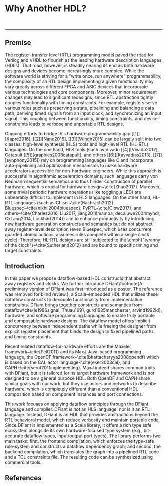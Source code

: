 # Why Another HDL?

&nbsp;

---

## Premise

The register-transfer level (RTL) programming model paved the road for Verilog and VHDL to flourish as the leading hardware description languages (HDLs). That road, however, is steadily nearing its end as both hardware designs and devices become increasingly more complex. While the software world is striving for a "write once, run anywhere" programmability, the complexity of an RTL design implementing a given functionality may vary greatly across different FPGA and ASIC devices that incorporate various technologies and core components. Moreover, minor requirement changes may lead to significant redesigns, since RTL abstraction tightly couples functionality with timing constraints. For example, registers serve various roles such as preserving a state, pipelining and balancing a data path, deriving timed signals from an input clock, and synchronizing an input signal. This coupling between functionality, timing constraints, and device constraints leads to verbose and unportable RTL designs. 

Ongoing efforts to bridge this hardware programmability gap [[1]][Kapre2016], [[2]][Nane2016], [[3]][Windh2015] can be largely split into two classes: high-level synthesis (HLS) tools and high-level RTL (HL-RTL) languages.
On the one hand, HLS tools (such as Vivado [[4]][Vivado2012], Catapult [[5]][graphics2008catapult], and others [[6]][Kavvadias2013], [[7]][synphony2015]) rely on programming languages like C and incorporate auto-pipelining and optimization mechanisms to make hardware accelerators accessible for non-hardware engineers. While this approach is successful in algorithmic acceleration domains, such languages carry von Neumann sequential semantics and thus hinder construction of parallel hardware, which is crucial for hardware design~\cite{Zhao2017}. Moreover, some trivial periodic hardware operations (like toggling a LED) are unbearably difficult to implement in HLS languages.
On the other hand, HL-RTL languages (such as Chisel~\cite{Bachrach2012}, Bluespec~\cite{nikhil2004bluespec}, PyRTL~\cite{Clow2017}, and others~\cite{Charles2016, Liu2017, jiang2018mamba, decaluwe2004myhdl, CxLang2014, Lockhart2014}) aim to enhance productivity by introducing new hardware generation constructs and semantics but do not abstract away register-level description (even Bluespec, which uses concurrent guarded atomic actions, assumes rules complete within a single clock cycle). Therefore, HL-RTL designs are still subjected to the \emph{"tyranny of the clock"}~\cite{Sutherland2012} and are bound to specific timing and target constraints.

## Introduction

In this paper we propose dataflow-based HDL constructs that abstract away registers and clocks. We further introduce DFiant\footnote{A preliminary version of DFiant was first introduced as a poster. The reference was removed for blind review.}, a Scala-embedded HDL that utilizes these dataflow constructs to decouple functionality from implementation constraints. DFiant brings together constructs and semantics from dataflow\cite{le1986signal, Thuau1991, gurd1985manchester, arvind1992id}, hardware, and software programming languages to enable truly portable and composable hardware designs. The dataflow model offers implicit concurrency between independent paths while freeing the designer from explicit register placement that binds the design to fixed pipelined paths and timing constraints.  

Recent related dataflow-for-hardware efforts are the Maxeler framework~\cite{Pell2011} and its MaxJ Java-based programming language, the OpenDF framework~\cite{bhattacharyya2008opendf} which is based on the CAL actor language~\cite{eker2003cal}, and CAPH~\cite{serot2011implementing}. MaxJ indeed shares common traits with DFiant, but it is tailored for its target hardware framework and is not designed to be a general purpose HDL. Both OpenDF and CAPH share similar goals with our work, but they use actors and networks to describe hardware, which is completely different than a conventional HDL composition based on component instances and port connections.

This work focuses on applying dataflow principles through the DFiant language and compiler. DFiant is *not* an HLS language, nor is it an RTL language. Instead, DFiant is an HDL that provides abstractions beyond the RTL behavioral model, which reduce verbosity and maintain portable code. Since DFiant is implemented as a Scala library, it offers a rich type safe ecosystem alongside its own hardware-focused type system (e.g., bit-accurate dataflow types, input/output port types). The library performs two main tasks: first, the frontend compilation, which enforces the type-safe rule-system and constructs a dataflow dependency graph; and second, the backend compilation, which translates the graph into a pipelined RTL code and a TCL constraints file. The resulting code can be synthesized using commercial tools. 



## References